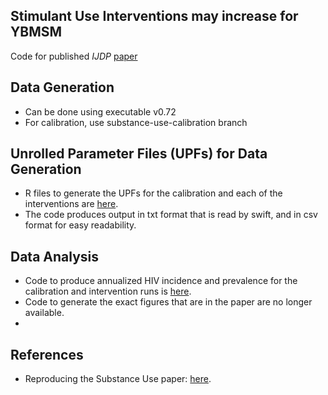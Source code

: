 ## Stimulant Use Interventions may increase for YBMSM
Code for published _IJDP_ [paper](https://www.sciencedirect.com/science/article/pii/S0955395922000482)

## Data Generation
 - Can be done using executable v0.72
 - For calibration, use substance-use-calibration branch

## Unrolled Parameter Files (UPFs) for Data Generation
 - R files to generate the UPFs for the calibration and each of the interventions are [here](https://github.com/khanna7/BARS/tree/substance-use-paper/transmission_model/swift_proj/data/subuse).
 - The code produces output in txt format that is read by swift, and in csv format for easy readability. 

## Data Analysis 
 - Code to produce annualized HIV incidence and prevalence for the calibration and intervention runs is [here](https://github.com/khanna7/BARS/tree/substance-use-paper/BARS/transmission_model/swift_proj/experiments/12sc).
 - Code to generate the exact figures that are in the paper are no longer available.
 - 

## References
 - Reproducing the Substance Use paper: [here](https://docs.google.com/document/d/15IVVHj2ejfxU05Rhtasz1MyqwRcqOI5gOkKrnmUfsvQ).
